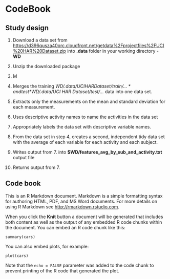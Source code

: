 CodeBook
========

## Study design

1. Download a data set from https://d396qusza40orc.cloudfront.net/getdata%2Fprojectfiles%2FUCI%20HAR%20Dataset.zip into **.data** folder in your working directory - **WD**
2. Unzip the downloaded package 
3. M
  
3. Merges the training *$WD/.data/UCI HAR Dataset/train/...* and test *$WD/.data/UCI HAR Dataset/test/...* data into one data set.

4. Extracts only the measurements on the mean and standard deviation for each measurement. 
5. Uses descriptive activity names to name the activities in the data set
6. Appropriately labels the data set with descriptive variable names. 
7. From the data set in step 4, creates a second, independent tidy data set with the average of each variable for each activity and each subject.
8. Writes output from 7. into **$WD/features_avg_by_sub_and_activity.txt** output file
9. Returns output from 7. 

## Code book

This is an R Markdown document. Markdown is a simple formatting syntax for authoring HTML, PDF, and MS Word documents. For more details on using R Markdown see <http://rmarkdown.rstudio.com>.

When you click the **Knit** button a document will be generated that includes both content as well as the output of any embedded R code chunks within the document. You can embed an R code chunk like this:

```{r}
summary(cars)
```

You can also embed plots, for example:

```{r, echo=FALSE}
plot(cars)
```

Note that the `echo = FALSE` parameter was added to the code chunk to prevent printing of the R code that generated the plot.
